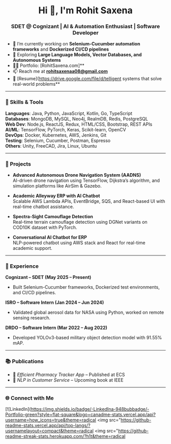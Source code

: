 <h1 align="center">Hi 👋, I'm Rohit Saxena</h1>
<h3 align="center">SDET @ Cognizant | AI & Automation Enthusiast | Software Developer</h3>

- 🔭 I’m currently working on **Selenium-Cucumber automation frameworks** and **Dockerized CI/CD pipelines**
- 🌱 Exploring **Large Language Models, Vector Databases, and Autonomous Systems**
- 👨‍💻 Portfolio: [RohitSaxena.com]**
- 📫 Reach me at **rohitsaxenaa08@gmail.com**
- 📄 [Resume](https://drive.google.com/file/d/telligent systems that solve real-world problems**

---

### 🧠 Skills & Tools

**Languages**: Java, Python, JavaScript, Kotlin, Go, TypeScript  
**Databases**: MongoDB, MySQL, Neo4j, RealmDB, Redis, PostgreSQL  
**Web Dev**: Node.js, ReactJS, Redux, HTML/CSS, Bootstrap, REST APIs  
**AI/ML**: TensorFlow, PyTorch, Keras, Scikit-learn, OpenCV  
**DevOps**: Docker, Kubernetes, AWS, Jenkins, Git  
**Testing**: Selenium, Cucumber, Postman, Espresso  
**Others**: Unity, FreeCAD, Jira, Linux, Ubuntu

---

### 🚀 Projects

- **Advanced Autonomous Drone Navigation System (AADNS)**  
  AI-driven drone navigation using TensorFlow, Dijkstra’s algorithm, and simulation platforms like AirSim & Gazebo.

- **Academic Alleyway ERP with AI Chatbot**  
  Scalable AWS Lambda APIs, EventBridge, SQS, and React-based UI with real-time chatbot assistance.

- **Spectra-Sight Camouflage Detection**  
  Real-time terrain camouflage detection using DGNet variants on COD10K dataset with PyTorch.

- **Conversational AI Chatbot for ERP**  
  NLP-powered chatbot using AWS stack and React for real-time academic support.

---

### 🏢 Experience

**Cognizant – SDET (May 2025 – Present)**  
- Built Selenium-Cucumber frameworks, Dockerized test environments, and CI/CD pipelines.

**ISRO – Software Intern (Jan 2024 – Jun 2024)**  
- Validated global aerosol data for NASA using Python, worked on remote sensing research.

**DRDO – Software Intern (Mar 2022 – Aug 2022)**  
- Developed YOLOv3-based military object detection model with 91.55% mAP.

---

### 📚 Publications

- 📱 *Efficient Pharmacy Tracker App* – Published at ECS  
- 🤖 *NLP in Customer Service* – Upcoming book at IEEE

---

### 🌐 Connect with Me

[![LinkedIn](https://img.shields.io/badge/-LinkedIna-948bubbadge/-Portfolio-green?style=flat-square&logo=canadme-stats.vercel.app/api?username=how_icons=true&theme=radical
  <img src="https://github-readme-stats.vercel.app/api/top-langs/?usernamelayout=compact&theme=radical
  <img src="https://github-readme-streak-stats.herokuapp.com/?h1t&theme=radical
</p>
